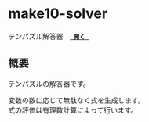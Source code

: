 # make10-solver
テンパズル解答器　[**` 開く `**](https://yuru4c.github.io/make10-solver/)

## 概要
テンパズルの解答器です。

変数の数に応じて無駄なく式を生成します。  
式の評価は有理数計算によって行います。
